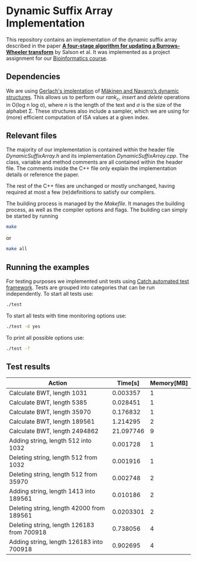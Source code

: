 # Dynamic Suffix Array Implementation

This repository contains an implementation of the dynamic suffix array described in the paper [**A four-stage algorithm for updating a Burrows-Wheeler transform**](http://ac.els-cdn.com/S0304397509004770/1-s2.0-S0304397509004770-main.pdf?_tid=611f5686-ba92-11e5-a58c-00000aacb362&acdnat=1452757536_6f7caedbc51814202a7ba1b0595f3cb6) by Salson et al. It was implemented as a project assignment for our [Bioinformatics course](http://www.fer.unizg.hr/predmet/bio).

## Dependencies

We are using [Gerlach's implentation](http://citeseerx.ist.psu.edu/viewdoc/download?doi=10.1.1.132.468&rep=rep1&type=pdf) of [Mäkinen and Navarro’s dynamic structures](http://dl.acm.org/citation.cfm?id=1367072). This allows us to perform our *rank<sub>c</sub>*, *insert* and *delete* operations in O(log n log &sigma;), where *n* is the length of the text and *&sigma;* is the size of the alphabet &Sigma;. These structures also include a sampler, which we are using for (more) efficient computation of ISA values at a given index.

## Relevant files

The majority of our implementation is contained within the header file *DynamicSuffixArray.h* and its implementation *DynamicSuffixArray.cpp*. The class, variable and method comments are all contained within the header file. The comments inside the C++ file only explain the implementation details or reference the paper.

The rest of the C++ files are unchanged or mostly unchanged, having required at most a few (re)definitions to satisfy our compilers.

The building process is managed by the *Makefile*. It manages the building process, as well as the compiler options and flags. The building can simply be started by running

```bash
make
```

or

```bash
make all
```

## Running the examples

For testing purposes we implemented unit tests using [Catch automated test framework](http://catch-lib.net). Tests are grouped into categories that can be run independently.
To start all tests use:
```bash
./test
```
To start all tests with time monitoring options use:
```bash
./test -d yes
```
To print all possible options use:
```bash
./test -?
```

## Test results

Action | Time[s] | Memory[MB]
-------|------|-------
Calculate BWT, length 1031 | 0.003357 | 1
Calculate BWT, length 5385 | 0.028451 | 1
Calculate BWT, length 35970 | 0.176832 | 1
Calculate BWT, length 189561 | 1.214295 | 2
Calculate BWT, length 2494862 | 21.097746 | 9
Adding string, length 512 into 1032 | 0.001728 | 1
Deleting string, length 512 from 1032 | 0.001916 | 1
Deleting string, length 512 from 35970 | 0.002748 | 2
Adding string, length 1413 into 189561 | 0.010186 | 2
Deleting string, length 42000 from 189561 | 0.0203301 | 2
Deleting string, length 126183 from 700918 | 0.738056 | 4
Adding string, length 126183 into 700918 | 0.902695 | 4



